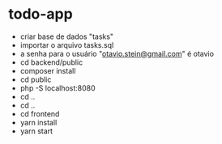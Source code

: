 # todo-app

* criar base de dados "tasks"
* importar o arquivo tasks.sql
* a senha para o usuário "otavio.stein@gmail.com" é otavio
* cd backend/public
* composer install
* cd public
* php -S localhost:8080
* cd ..
* cd ..
* cd frontend
* yarn install
* yarn start
